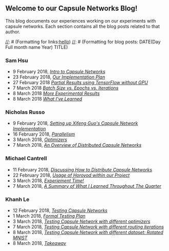 ## Welcome to our Capsule Networks Blog!

This blog documents our experiences working on our experiments with capsule networks. Each section contains all the blog posts related to that author.


[//]: # (This is a comment)
[//]: # (Formatting for links:[hello](test.md))
[//]: # (Formatting for blog posts: DATE(Day Full month name Year) TITLE)
### Sam Hsu
- 9 February 2018, [_Intro to Capsule Networks_](introduction.md)
- 23 February 2018, [_Our Implementation Plan_](ImplementationPlan.md)
- 27 February 2018 [_Partial Results using TensorFlow without GPU_](CPU_Results1.md)
- 7 March 2018 [_Batch Size vs. Epochs vs. Iterations_](batch_size.md)
- 8 March 2018 [_More Experimental Results_](More_Results.md)
- 8 March 2018 [_What I've Learned_](Sam_learned.md)

### Nicholas Russo
- 9 February 2018, [_Setting up Xifeng Guo's Capsule Network Implementation_](setup.md)
- 16 February 2018, [_Parallelism_](parallelism.md)
- 3 March 2018, [_Optimizers_](optimizers.md)
- 7 March 2018, [_An Overview of Distributed Capsule Networks_](overviewHorovod.md)


### Michael Cantrell
- 11 February 2018, [_Discussing How to Distribute Capsule Networks_](implementation.md)
- 22 February 2018, [_Usage of Horovod within our Project_](horovodUsage.md)
- 3 March 2018, [_Experiement Time!_](michaelExperiments.md)
- 7 March 2018, [_A Summary of What I Learned Throughout The Quarter_](whatMichaelLearned.md)


### Khanh Le
- 12 February 2018, [_Testing Capsule Networks_](testing.md)
- 1 March 2018,  [_Formal Testing Plan_](testingplan.md)
- 3 March 2018,  [_Testing Capsule Network with different optimizers_](test_optimizer.md)
- 7 March 2018,  [_Testing Capsule Network with different routing iterations_](test_routing_iterations.md)
- 8 March 2018,  [_Testing Capsule Network with different dataset: Rotated MNIST_](test_dataset_rotated_mnist.md)
- 8 March 2018,  [_Takeaway_](khanh_takeaway.md)
